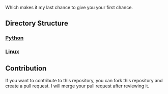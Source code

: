 Which makes it my last chance to give you your first chance.

## Directory Structure

### [Python](/Python/README.md)

### [Linux](/Linux/README.md)


## Contribution

If you want to contribute to this repository, you can fork this repository and create a pull request. I will merge your pull request after reviewing it.


